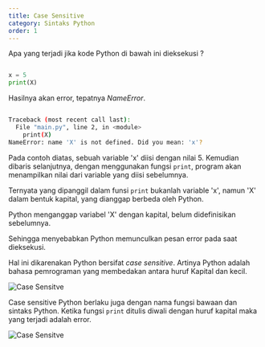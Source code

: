 ```yaml
---
title: Case Sensitive
category: Sintaks Python
order: 1
---
```


Apa yang terjadi jika kode Python di bawah ini dieksekusi ?

```python

x = 5
print(X)

```

Hasilnya akan error, tepatnya _NameError_. 

```bash

Traceback (most recent call last):
  File "main.py", line 2, in <module>
    print(X)
NameError: name 'X' is not defined. Did you mean: 'x'?

```

Pada contoh diatas, sebuah variable 'x' diisi dengan nilai 5. Kemudian dibaris selanjutnya, dengan menggunakan fungsi `print`, program akan menampilkan nilai dari variable yang diisi sebelumnya.

Ternyata yang dipanggil dalam funsi `print` bukanlah variable 'x', namun 'X' dalam bentuk kapital, yang dianggap berbeda oleh Python.

Python menganggap variabel 'X' dengan kapital, belum didefinisikan sebelumnya.

Sehingga menyebabkan Python memunculkan pesan error pada saat dieksekusi.

Hal ini dikarenakan Python bersifat _case sensitive_. Artinya Python adalah bahasa pemrograman yang membedakan antara huruf Kapital dan kecil.

![Case Sensitve]({{site.baseurl}}/images/02-sintaks-python/case-sensitive.png)

Case sensitive Python berlaku juga dengan nama fungsi bawaan dan sintaks Python.
Ketika fungsi `print` ditulis diwali dengan huruf kapital maka yang terjadi adalah error.

![Case Sensitve]({{site.baseurl}}/images/02-sintaks-python/case-sensitive2.png) 